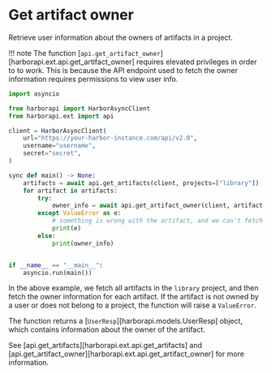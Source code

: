 # Get artifact owner

Retrieve user information about the owners of artifacts in a project.


!!! note
    The function [`api.get_artifact_owner`][harborapi.ext.api.get_artifact_owner] requires elevated privileges in order to to work. This is because the API endpoint used to fetch the owner information requires permissions to view user info.

```py title="artifactowner.py"
import asyncio

from harborapi import HarborAsyncClient
from harborapi.ext import api

client = HarborAsyncClient(
    url="https://your-harbor-instance.com/api/v2.0",
    username="username",
    secret="secret",
)

sync def main() -> None:
    artifacts = await api.get_artifacts(client, projects=["library"])
    for artifact in artifacts:
        try:
            owner_info = await api.get_artifact_owner(client, artifact.artifact)
        except ValueError as e:
            # something is wrong with the artifact, and we can't fetch its owner
            print(e)
        else:
            print(owner_info)


if __name__ == "__main__":
    asyncio.run(main())
```

In the above example, we fetch all artifacts in the `library` project, and then fetch the owner information for each artifact. If the artifact is not owned by a user or does not belong to a project, the function will raise a `ValueError`.

The function returns a [`UserResp`][harborapi.models.UserResp] object, which contains information about the owner of the artifact.

See [api.get_artifacts][harborapi.ext.api.get_artifacts] and [api.get_artifact_owner][harborapi.ext.api.get_artifact_owner] for more information.
